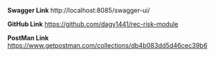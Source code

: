 
**Swagger Link**
http://localhost:8085/swagger-ui/

**GitHub Link**
https://github.com/dagy1441/rec-risk-module

**PostMan Link**
https://www.getpostman.com/collections/db4b083dd5d46cec39b6